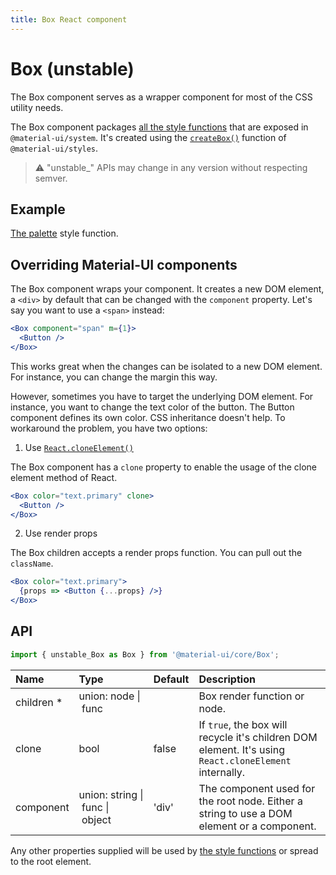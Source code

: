 ```yaml
---
title: Box React component
---
```


# Box (unstable)

<p class="description">The Box component serves as a wrapper component for most of the CSS utility needs.</p>

The Box component packages [all the style functions](/system/basics/#all-inclusive) that are exposed in `@material-ui/system`.
It's created using the [`createBox()`](/css-in-js/api/#createbox-style-function-component) function of `@material-ui/styles`.

> ⚠️ "unstable_" APIs may change in any version without respecting semver.

## Example

[The palette](/system/palette/) style function.

## Overriding Material-UI components

The Box component wraps your component.
It creates a new DOM element, a `<div>` by default that can be changed with the `component` property.
Let's say you want to use a `<span>` instead:

```jsx
<Box component="span" m={1}>
  <Button />
</Box>
```

This works great when the changes can be isolated to a new DOM element.
For instance, you can change the margin this way.

However, sometimes you have to target the underlying DOM element.
For instance, you want to change the text color of the button.
The Button component defines its own color. CSS inheritance doesn't help.
To workaround the problem, you have two options:

1. Use [`React.cloneElement()`](https://reactjs.org/docs/react-api.html#cloneelement)

The Box component has a `clone` property to enable the usage of the clone element method of React.

```jsx
<Box color="text.primary" clone>
  <Button />
</Box>
```

2. Use render props

The Box children accepts a render props function. You can pull out the `className`.

```jsx
<Box color="text.primary">
  {props => <Button {...props} />}
</Box>
```

## API

```jsx
import { unstable_Box as Box } from '@material-ui/core/Box';
```

| Name | Type | Default | Description |
|:-----|:-----|:--------|:------------|
| <span class="prop-name required">children *</span> | <span class="prop-type">union:&nbsp;node&nbsp;&#124;<br>&nbsp;func<br></span> |   | Box render function or node. |
| <span class="prop-name">clone</span> | <span class="prop-type">bool</span> | <span class="prop-default">false</span> | If `true`, the box will recycle it's children DOM element. It's using `React.cloneElement` internally. |
| <span class="prop-name">component</span> | <span class="prop-type">union:&nbsp;string&nbsp;&#124;<br>&nbsp;func&nbsp;&#124;<br>&nbsp;object<br></span> | <span class="prop-default">'div'</span> | The component used for the root node. Either a string to use a DOM element or a component. |

Any other properties supplied will be used by [the style functions](/system/basics/#all-inclusive) or spread to the root element.
